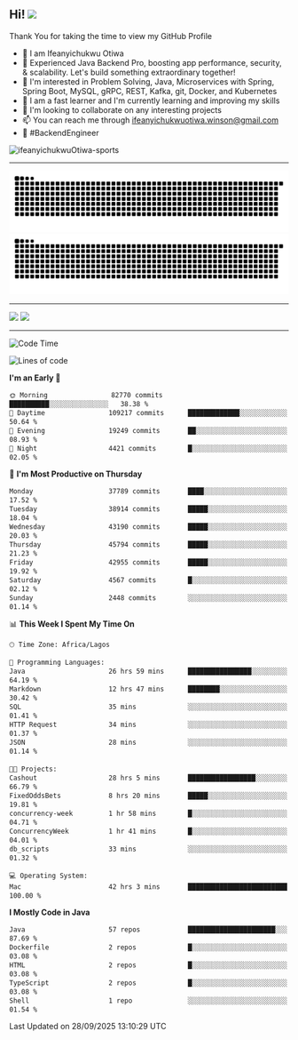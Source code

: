 <!-- BLOG-POST-LIST:START --><!-- BLOG-POST-LIST:END -->

## Hi! <img src="https://media.giphy.com/media/hvRJCLFzcasrR4ia7z/giphy.gif" width="4%"> 

Thank You for taking the time to view my GitHub Profile

- 👋 I am Ifeanyichukwu Otiwa
- 🚀 Experienced Java Backend Pro, boosting app performance, security, & scalability. Let's build something extraordinary together!
- 👀 I'm interested in Problem Solving, Java, Microservices with Spring, Spring Boot, MySQL, gRPC, REST, Kafka, git, Docker, and Kubernetes
- 🌱 I am a fast learner and I'm currently learning and improving my skills
- 💞️ I'm looking to collaborate on any interesting projects
- 📫 You can reach me through ifeanyichukwuotiwa.winson@gmail.com
- 🚀 #BackendEngineer

<p align="left" marginTop="10px"> <img src="https://komarev.com/ghpvc/?username=ifeanyichukwuOtiwa-sports&label=Profile%20views&color=0e75b6&style=for-the-badge" alt="ifeanyichukwuOtiwa-sports" /> </p>

***

<!--🐍📈SNAKEGRAPH / 🌐WEBSITE: https://github.com/Platane/snk -->
![github contribution grid snake animation](https://raw.githubusercontent.com/ifeanyichukwuOtiwa-sports/ifeanyichukwuOtiwa-sports/output/github-contribution-grid-snake-dark.svg#gh-dark-mode-only)![github contribution grid snake animation](https://raw.githubusercontent.com/ifeanyichukwuOtiwa-sports/ifeanyichukwuOtiwa-sports/output/github-contribution-grid-snake.svg#gh-light-mode-only)

***

<p float="left">
  <img float="left" src="https://github-readme-stats.vercel.app/api?username=ifeanyichukwuOtiwa-sports&count_private=true&include_all_commits=true&theme=react&show_icons=true" />
  <img float="right" src="https://github-readme-stats.vercel.app/api/top-langs/?username=ifeanyichukwuOtiwa-sports&layout=compact&show_icons=true&theme=react" /> 
</p>

***



<!--START_SECTION:waka-->
![Code Time](http://img.shields.io/badge/Code%20Time-4%2C279%20hrs%204%20mins-blue)

![Lines of code](https://img.shields.io/badge/From%20Hello%20World%20I%27ve%20Written-61.3%20million%20lines%20of%20code-blue)

**I'm an Early 🐤** 

```text
🌞 Morning                82770 commits       ██████████░░░░░░░░░░░░░░░   38.38 % 
🌆 Daytime                109217 commits      █████████████░░░░░░░░░░░░   50.64 % 
🌃 Evening                19249 commits       ██░░░░░░░░░░░░░░░░░░░░░░░   08.93 % 
🌙 Night                  4421 commits        █░░░░░░░░░░░░░░░░░░░░░░░░   02.05 % 
```
📅 **I'm Most Productive on Thursday** 

```text
Monday                   37789 commits       ████░░░░░░░░░░░░░░░░░░░░░   17.52 % 
Tuesday                  38914 commits       █████░░░░░░░░░░░░░░░░░░░░   18.04 % 
Wednesday                43190 commits       █████░░░░░░░░░░░░░░░░░░░░   20.03 % 
Thursday                 45794 commits       █████░░░░░░░░░░░░░░░░░░░░   21.23 % 
Friday                   42955 commits       █████░░░░░░░░░░░░░░░░░░░░   19.92 % 
Saturday                 4567 commits        █░░░░░░░░░░░░░░░░░░░░░░░░   02.12 % 
Sunday                   2448 commits        ░░░░░░░░░░░░░░░░░░░░░░░░░   01.14 % 
```


📊 **This Week I Spent My Time On** 

```text
🕑︎ Time Zone: Africa/Lagos

💬 Programming Languages: 
Java                     26 hrs 59 mins      ████████████████░░░░░░░░░   64.19 % 
Markdown                 12 hrs 47 mins      ████████░░░░░░░░░░░░░░░░░   30.42 % 
SQL                      35 mins             ░░░░░░░░░░░░░░░░░░░░░░░░░   01.41 % 
HTTP Request             34 mins             ░░░░░░░░░░░░░░░░░░░░░░░░░   01.37 % 
JSON                     28 mins             ░░░░░░░░░░░░░░░░░░░░░░░░░   01.14 % 

🐱‍💻 Projects: 
Cashout                  28 hrs 5 mins       █████████████████░░░░░░░░   66.79 % 
FixedOddsBets            8 hrs 20 mins       █████░░░░░░░░░░░░░░░░░░░░   19.81 % 
concurrency-week         1 hr 58 mins        █░░░░░░░░░░░░░░░░░░░░░░░░   04.71 % 
ConcurrencyWeek          1 hr 41 mins        █░░░░░░░░░░░░░░░░░░░░░░░░   04.01 % 
db_scripts               33 mins             ░░░░░░░░░░░░░░░░░░░░░░░░░   01.32 % 

💻 Operating System: 
Mac                      42 hrs 3 mins       █████████████████████████   100.00 % 
```

**I Mostly Code in Java** 

```text
Java                     57 repos            ██████████████████████░░░   87.69 % 
Dockerfile               2 repos             █░░░░░░░░░░░░░░░░░░░░░░░░   03.08 % 
HTML                     2 repos             █░░░░░░░░░░░░░░░░░░░░░░░░   03.08 % 
TypeScript               2 repos             █░░░░░░░░░░░░░░░░░░░░░░░░   03.08 % 
Shell                    1 repo              ░░░░░░░░░░░░░░░░░░░░░░░░░   01.54 % 
```




 Last Updated on 28/09/2025 13:10:29 UTC
<!--END_SECTION:waka-->

<!--
<p align="center">
![trophy](https://github-profile-trophy.vercel.app/?username=ifeanyichukwuOtiwa-sports&theme=onedark) (https://github.com/ryo-ma/github-profile-trophy)
</p>
-->

<!---
ifeanyi-otiwa/ifeanyi-otiwa is a ✨ special ✨ repository because its `README.md` (this file) appears on your GitHub profile.
You can click the Preview link to take a look at your changes.
--->
